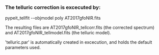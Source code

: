 ### The telluric correction is excecuted by: 

pypeit_tellfit --objmodel poly AT2017gfoNIR.fits

The resulting files are  AT2017gfoNIR_tellcorr.fits (the corrected spectrum) and  AT2017gfoNIR_tellmodel.fits (the telluric model).

'telluric.par' is automatically created in excecution, and holds the default parameters used. 


